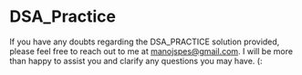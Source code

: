 # DSA_Practice

If you have any doubts regarding the DSA_PRACTICE solution provided, please feel free to reach out to me at manojspes@gmail.com. I will be more than happy to assist you and clarify any questions you may have.   (:
